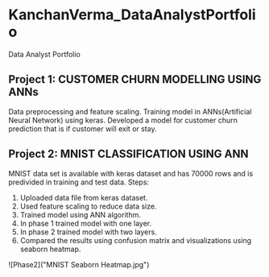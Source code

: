 # KanchanVerma_DataAnalystPortfolio
Data Analyst Portfolio
## Project 1: CUSTOMER CHURN MODELLING USING ANNs
Data preprocessing and feature scaling.
Training model in ANNs(Artificial Neural Network) using keras.
Developed a model for customer churn prediction that is if customer will exit or stay.




## Project 2: MNIST CLASSIFICATION USING ANN
MNIST data set is available with keras dataset and has 70000 rows and is predivided in training and test data.
Steps:
1. Uploaded data file from keras dataset.
2. Used feature scaling to reduce data size.
3. Trained model using ANN algorithm.
4. In phase 1 trained model with one layer.
5. In phase 2 trained model with two layers.
6. Compared the results using confusion matrix and visualizations using seaborn heatmap.

![Phase2]("MNIST Seaborn Heatmap.jpg")
